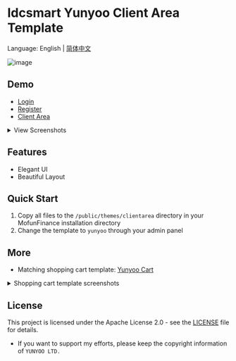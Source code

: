 # Idcsmart Yunyoo Client Area Template

Language: English | [简体中文](README.zh-CN.md)

![image](https://github.com/user-attachments/assets/dc7355a8-2ef7-4683-9fb6-ee6168149118)

## Demo

- [Login](https://yunyoo.cc/login)
- [Register](https://yunyoo.cc/register)
- [Client Area](https://yunyoo.cc/clientarea)

<details>
<summary>View Screenshots</summary>

![1](https://github.com/user-attachments/assets/9c1c8769-dcee-4fcc-a003-e1f1e8a001d0)
![2](https://github.com/user-attachments/assets/2d812d91-0d79-4c05-a883-293bf7ee43ee)
![3](https://github.com/user-attachments/assets/0f09dc13-5061-4b72-b1b8-2e874650fa39)
</details>

## Features

- Elegant UI
- Beautiful Layout


## Quick Start

1. Copy all files to the `/public/themes/clientarea` directory in your MofunFinance installation directory
2. Change the template to `yunyoo` through your admin panel

## More

- Matching shopping cart template: [Yunyoo Cart](https://github.com/yunyoo-opensource/idcsmart-yunyoo-cart)
<details>
<summary>Shopping cart template screenshots</summary>

![image](https://github.com/user-attachments/assets/0f09dc13-5061-4b72-b1b8-2e874650fa39)
</details>

## License

This project is licensed under the Apache License 2.0 - see the [LICENSE](LICENSE) file for details.
- If you want to support my efforts, please keep the copyright information of `YUNYOO LTD.`